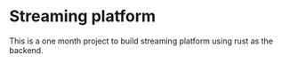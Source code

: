 # Streaming platform
This is a one month project to build streaming platform using rust as the backend.

